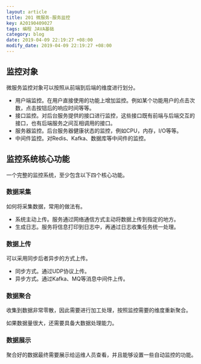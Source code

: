 ```yaml
---
layout: article
title: 201 微服务-服务监控
key: A20190409027
tags: 编程 JAVA基础
category: blog
date: 2019-04-09 22:19:27 +08:00
modify_date: 2019-04-09 22:19:27 +08:00
---
```


## 监控对象

微服务监控对象可以按照从前端到后端的维度进行划分。

* 用户端监控。在用户直接使用的功能上增加监控。例如某个功能用户的点击次数，点击按钮后的响应时间等等。
* 接口监控。对后台服务提供的接口进行监控，这些接口既有前端与后端交互的接口，也有后端服务之间互相调用的接口。
* 服务器监控。后台服务器健康状态的监控，例如CPU，内存，I/O等等。
* 中间件监控。对Redis、Kafka、数据库等中间件的监控。

<!--more-->

## 监控系统核心功能

一个完整的监控系统，至少包含以下四个核心功能。

### 数据采集

如何将采集数据，常用的做法有。

* 系统主动上传。服务通过网络通信方式主动将数据上传到指定的地方。
* 生成日志。服务将信息打印到日志中，再通过日志收集任务统一处理。

### 数据上传

可以采用同步后者异步的方式上传。

* 同步方式。通过UDP协议上传。
* 异步方式。通过Kafka、MQ等消息中间件上传。

### 数据聚合

收集到数据非常零散，因此需要进行加工处理，按照监控需要的维度重新聚合。

如果数据量很大，还需要具备大数据处理能力。

### 数据展示

聚合好的数据最终需要展示给运维人员查看，并且能够设置一些自动监控的功能。


